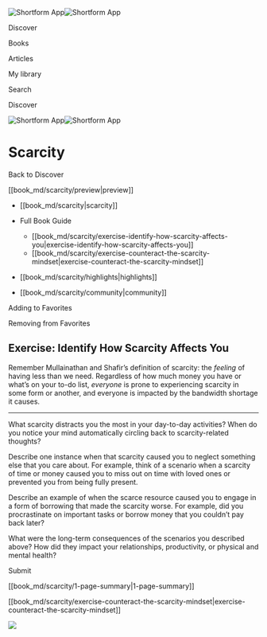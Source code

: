 ![Shortform App](/img/logo.36a2399e.svg)![Shortform App](/img/logo-dark.70c1b072.svg)

Discover

Books

Articles

My library

Search

Discover

![Shortform App](/img/logo.36a2399e.svg)![Shortform App](/img/logo-dark.70c1b072.svg)

# Scarcity

Back to Discover

[[book_md/scarcity/preview|preview]]

  * [[book_md/scarcity|scarcity]]
  * Full Book Guide

    * [[book_md/scarcity/exercise-identify-how-scarcity-affects-you|exercise-identify-how-scarcity-affects-you]]
    * [[book_md/scarcity/exercise-counteract-the-scarcity-mindset|exercise-counteract-the-scarcity-mindset]]
  * [[book_md/scarcity/highlights|highlights]]
  * [[book_md/scarcity/community|community]]



Adding to Favorites 

Removing from Favorites 

## Exercise: Identify How Scarcity Affects You

Remember Mullainathan and Shafir’s definition of scarcity: the _feeling_ of having less than we need. Regardless of how much money you have or what’s on your to-do list, _everyone_ is prone to experiencing scarcity in some form or another, and everyone is impacted by the bandwidth shortage it causes.

* * *

What scarcity distracts you the most in your day-to-day activities? When do you notice your mind automatically circling back to scarcity-related thoughts?

Describe one instance when that scarcity caused you to neglect something else that you care about. For example, think of a scenario when a scarcity of time or money caused you to miss out on time with loved ones or prevented you from being fully present.

Describe an example of when the scarce resource caused you to engage in a form of borrowing that made the scarcity worse. For example, did you procrastinate on important tasks or borrow money that you couldn’t pay back later?

What were the long-term consequences of the scenarios you described above? How did they impact your relationships, productivity, or physical and mental health?

Submit 

[[book_md/scarcity/1-page-summary|1-page-summary]]

[[book_md/scarcity/exercise-counteract-the-scarcity-mindset|exercise-counteract-the-scarcity-mindset]]

![](https://bat.bing.com/action/0?ti=56018282&Ver=2&mid=07b07a0d-430c-4d2b-aacd-f0ede5d00723&sid=f30c5e70639211ee87d33f0876d93783&vid=f30c9700639211eeb3a75d830392c94f&vids=0&msclkid=N&pi=0&lg=en-US&sw=800&sh=600&sc=24&nwd=1&tl=Shortform%20%7C%20Book&p=https%3A%2F%2Fwww.shortform.com%2Fapp%2Fbook%2Fscarcity%2Fexercise-identify-how-scarcity-affects-you&r=&lt=328&evt=pageLoad&sv=1&rn=1491)
